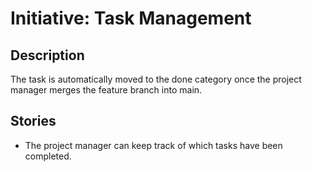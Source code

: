 # Initiative: Task Management

## Description
The task is automatically moved to the done category once the project manager merges the feature branch into main.

## Stories
* The project manager can keep track of which tasks have been completed.